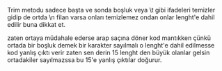 
Trim metodu sadece başta ve sonda boşluk veya \t gibi ifadeleri temizler gidip de ortda \n filan varsa onları temizlemez ondan onlar lenght'e dahil edilir buna dikkat et.

zaten ortaya müdahale ederse arap saçına döner kod mantıkken çünkü ortada bir boşluk demek bir karakter sayılmalı o lenght'e dahil edilmesse kod yanlış çıktı verir zaten sen derin 15 lenght den büyük olanlar gelsin ortadakiler sayılmazssa bu 15'e yanlış çıktılar doğurur.